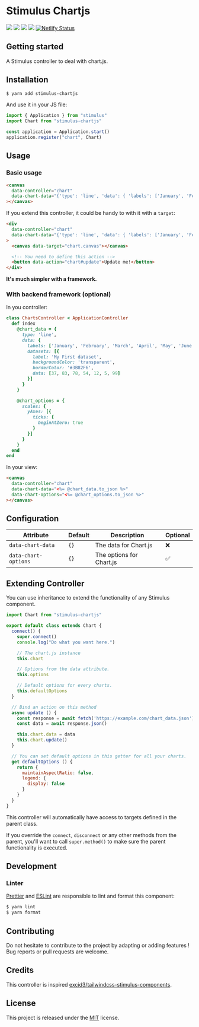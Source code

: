 # Stimulus Chartjs

[![](https://img.shields.io/npm/dt/stimulus-chartjs.svg)](https://www.npmjs.com/package/stimulus-chartjs)
[![](https://img.shields.io/npm/v/stimulus-chartjs.svg)](https://www.npmjs.com/package/stimulus-chartjs)
[![](https://github.com/stimulus-components/stimulus-chartjs/workflows/Lint/badge.svg)](https://github.com/stimulus-components/stimulus-chartjs)
[![](https://img.shields.io/github/license/stimulus-components/stimulus-chartjs.svg)](https://github.com/stimulus-components/stimulus-chartjs)
[![Netlify Status](https://api.netlify.com/api/v1/badges/f75f37fa-c1c7-42c3-8266-27d11c67c2b1/deploy-status)](https://app.netlify.com/sites/stimulus-chartjs/deploys)

## Getting started

A Stimulus controller to deal with chart.js.

## Installation

```bash
$ yarn add stimulus-chartjs
```

And use it in your JS file:
```js
import { Application } from "stimulus"
import Chart from "stimulus-chartjs"

const application = Application.start()
application.register("chart", Chart)
```

## Usage

### Basic usage

```html
<canvas
  data-controller="chart"
  data-chart-data="{'type': 'line', 'data': { 'labels': ['January', 'February', 'March', 'April', 'May', 'June', 'July'], 'datasets': [{ 'label': 'My First dataset', 'backgroundColor': 'transparent', 'borderColor': '#3B82F6', 'data': [37, 83, 78, 54, 12, 5, 99] }] } }"
></canvas>
```

If you extend this controller, it could be handy to with it with a `target`:
```html
<div
  data-controller="chart"
  data-chart-data="{'type': 'line', 'data': { 'labels': ['January', 'February', 'March', 'April', 'May', 'June', 'July'], 'datasets': [{ 'label': 'My First dataset', 'backgroundColor': 'transparent', 'borderColor': '#3B82F6', 'data': [37, 83, 78, 54, 12, 5, 99] }] } }"
>
  <canvas data-target="chart.canvas"></canvas>

  <!-- You need to define this action -->
  <button data-action="chart#update">Update me!</button>
</div>
```

**It's much simpler with a framework.**

### With backend framework (optional)

In you controller:
```ruby
class ChartsController < ApplicationController
  def index
    @chart_data = {
      type: 'line',
      data: {
        labels: ['January', 'February', 'March', 'April', 'May', 'June', 'July'],
        datasets: [{
          label: 'My First dataset',
          backgroundColor: 'transparent',
          borderColor: '#3B82F6',
          data: [37, 83, 78, 54, 12, 5, 99]
        }]
      }
    }

    @chart_options = {
      scales: {
        yAxes: [{
          ticks: {
            beginAtZero: true
          }
        }]
      }
    }
  end
end
```

In your view:
```html
<canvas
  data-controller="chart"
  data-chart-data="<%= @chart_data.to_json %>"
  data-chart-options="<%= @chart_options.to_json %>"
></canvas>
```

## Configuration

| Attribute | Default | Description | Optional |
| --------- | ------- | ----------- | -------- |
| `data-chart-data` | `{}` | The data for Chart.js | ❌ |
| `data-chart-options` | `{}` | The options for Chart.js | ✅ |

## Extending Controller

You can use inheritance to extend the functionality of any Stimulus component.

```js
import Chart from "stimulus-chartjs"

export default class extends Chart {
  connect() {
    super.connect()
    console.log("Do what you want here.")

    // The chart.js instance
    this.chart

    // Options from the data attribute.
    this.options

    // Default options for every charts.
    this.defaultOptions
  }

  // Bind an action on this method
  async update () {
    const response = await fetch('https://example.com/chart_data.json')
    const data = await response.json()

    this.chart.data = data
    this.chart.update()
  }

  // You can set default options in this getter for all your charts.
  get defaultOptions () {
    return {
      maintainAspectRatio: false,
      legend: {
        display: false
      }
    }
  }
}
```

This controller will automatically have access to targets defined in the parent class.

If you override the `connect`, `disconnect` or any other methods from the parent, you'll want to call `super.method()` to make sure the parent functionality is executed.

## Development

### Linter
[Prettier](https://prettier.io/) and [ESLint](https://eslint.org/) are responsible to lint and format this component:
```bash
$ yarn lint
$ yarn format
```

## Contributing

Do not hesitate to contribute to the project by adapting or adding features ! Bug reports or pull requests are welcome.

## Credits

This controller is inspired [excid3/tailwindcss-stimulus-components](https://github.com/excid3/tailwindcss-stimulus-components/blob/master/src/autosave.js).

## License

This project is released under the [MIT](http://opensource.org/licenses/MIT) license.
